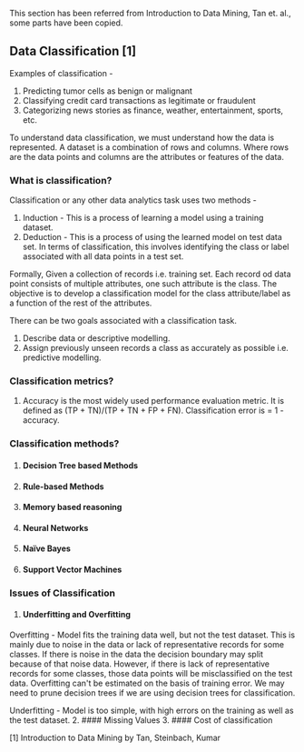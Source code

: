 This section has been referred from Introduction to Data Mining, Tan et. al., some parts have been copied.

## Data Classification [1]
Examples of classification -
1. Predicting tumor cells as benign or malignant
2. Classifying credit card transactions as legitimate or fraudulent
3. Categorizing news stories as finance, weather, entertainment, sports, etc.

To understand data classification, we must understand how the data is represented. A dataset is a combination of rows and columns. Where rows are the data points and columns are the attributes or features of the data. 
### What is classification?
Classification or any other data analytics task uses two methods -
1. Induction - This is a process of learning a model using a training dataset.
2. Deduction - This is a process of using the learned model on test data set. In terms of classification, this involves identifying the class or label associated with all data points in a test set.

Formally,
Given a collection of records i.e. training set. Each record od data point consists of multiple attributes, one such attribute is the class. The objective is to develop a classification model for the class attribute/label as a function of the rest of the attributes.

There can be two goals associated with a classification task.
1. Describe data or descriptive modelling.
2. Assign previously unseen records a class as accurately as possible i.e. predictive modelling.

### Classification metrics? 
1. Accuracy is the most widely used performance evaluation metric. It is defined as (TP + TN)/(TP + TN + FP + FN). Classification error is = 1 - accuracy.

### Classification methods?

1. #### Decision Tree based Methods
2. #### Rule-based Methods
3. #### Memory based reasoning
4. #### Neural Networks
5. #### Naïve Bayes
6. #### Support Vector Machines

### Issues of Classification
1. #### Underfitting and Overfitting

Overfitting -  Model fits the training data well, but not the test dataset. This is mainly due to noise in the data or lack of representative records for some classes. If there is noise in the data the decision boundary may split because of that noise data. However, if there is lack of representative records for some classes, those data points will be misclassified on the test data. Overfitting can't be estimated on the basis of training error. We may need to prune decision trees if we are using decision trees for classification.

Underfitting - Model is too simple, with high errors on the training as well as the test dataset.
2. #### Missing Values
3. #### Cost of classification

[1] Introduction to Data Mining by Tan, Steinbach, Kumar



